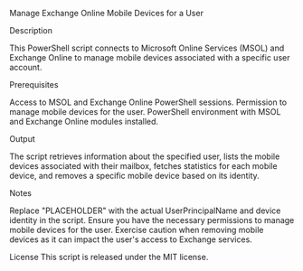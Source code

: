 Manage Exchange Online Mobile Devices for a User

Description

This PowerShell script connects to Microsoft Online Services (MSOL) and Exchange Online to manage mobile devices associated with a specific user account.

Prerequisites

Access to MSOL and Exchange Online PowerShell sessions.
Permission to manage mobile devices for the user.
PowerShell environment with MSOL and Exchange Online modules installed.

Output

The script retrieves information about the specified user, lists the mobile devices associated with their mailbox, fetches statistics for each mobile device, and removes a specific mobile device based on its identity.

Notes

Replace "PLACEHOLDER" with the actual UserPrincipalName and device identity in the script.
Ensure you have the necessary permissions to manage mobile devices for the user.
Exercise caution when removing mobile devices as it can impact the user's access to Exchange services.

License
This script is released under the MIT license.
